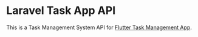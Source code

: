 # Laravel Task App API

This is a Task Management System API for [Flutter Task Management App](https://github.com/nekrophantom/flutter-task-app).